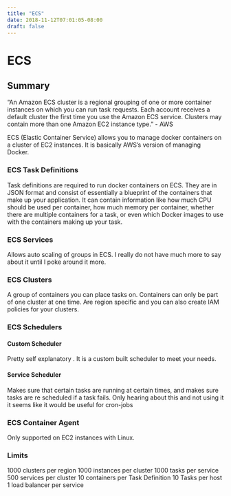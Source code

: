 ```yaml
---
title: "ECS"
date: 2018-11-12T07:01:05-08:00
draft: false
---
```


# ECS
## Summary
“An Amazon ECS cluster is a regional grouping of one or more container instances on which you can run task requests. Each account receives a default cluster the first time you use the Amazon ECS service. Clusters may contain more than one Amazon EC2 instance type.” - AWS

ECS (Elastic Container Service) allows you to  manage docker containers on a cluster of EC2  instances. It is basically AWS’s version of managing  Docker.

### ECS Task Definitions
Task definitions are required to run docker containers on ECS. They  are in JSON format and consist of essentially a blueprint of the containers that make up your application.  It can contain information like how much CPU should be used per container, how much memory per container, whether there are multiple containers for a task, or even which Docker images to use with the containers making up your task.

### ECS Services
Allows auto scaling of groups in ECS. I really do not have much more to say about it until I poke around it more.

### ECS Clusters
A group of containers you can place tasks on.  Containers can only be part of one cluster at one time. Are region specific and you can also create IAM policies for your clusters.

### ECS Schedulers
#### Custom Scheduler
Pretty self explanatory . It is a custom built scheduler to meet your needs.
#### Service Scheduler
Makes sure that certain tasks are running at certain times,  and makes sure tasks are re scheduled if a task fails. Only hearing about this and not using it it seems like it would be useful for cron-jobs

### ECS Container Agent
Only supported on EC2 instances with Linux. 

### Limits
1000 clusters per region
1000 instances per cluster
1000 tasks per service
500 services per cluster
10 containers per Task Definition
10 Tasks per host
1 load balancer per service